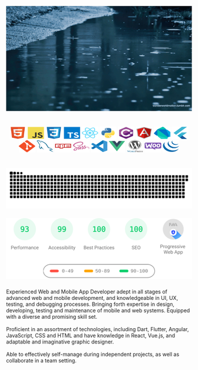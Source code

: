 <div align="center">
  <img height="285" src="./_r_.gif"  />
</div>

###

<br clear="both">

<div align="center">
  <img src="./html5-original.svg" height="33" width="45" alt="html5 logo"  />
  <img src="./javascript-original.svg" height="33" width="45" alt="javascript logo"  />
  <img src="./css3-original.svg" height="33" width="45" alt="css3 logo"  />
  <img src="./typescript-plain.svg" height="33" width="45" alt="typescript logo"  />
  <img src="./react-original.svg" height="33" width="45" alt="react logo"  />
  <img src="./python-original.svg" height="33" width="45" alt="python logo"  />
  <img src="./csharp-original.svg" height="33" width="45" alt="csharp logo"  />
  <img src="./angularjs-original.svg" height="33" width="45" alt="angularjs logo"  />
  <img src="./dart-original.svg" height="33" width="45" alt="dart logo"  />
  <img src="./flutter-original.svg" height="33" width="45" alt="flutter logo"  />
  <img src="./git-original.svg" height="33" width="45" alt="git logo"  />
  <img src="./mysql-original.svg" height="33" width="45" alt="mysql logo"  />
  <img src="./npm-original-wordmark.svg" height="33" width="45" alt="npm logo"  />
  <img src="./sass-original.svg" height="33" width="45" alt="sass logo"  />
  <img src="./vscode-original.svg" height="33" width="45" alt="vscode logo"  />
  <img src="./vuejs-original.svg" height="33" width="45" alt="vuejs logo"  />
  <img src="./wordpress-original.svg" height="33" width="45" alt="wordpress logo"  />
  <img src="./woocommerce-original.svg" height="33" width="45" alt="woocommerce logo"  />
  <img src="./jquery-original.svg" height="33" width="45" alt="jquery logo"  />
</div>

###

<br clear="both">

<img src="./_s_.svg">

###

<img src="./_i_.svg">

###

<p align="left">Experienced Web and Mobile App Developer adept in all stages of advanced web and mobile development, and knowledgeable in UI, UX, testing, and debugging processes. Bringing forth expertise in design, developing, testing and maintenance of mobile and web systems. Equipped with a diverse and promising skill set.<br><br>Proficient in an assortment of technologies, including Dart, Flutter, Angular, JavaScript, CSS and HTML and have knowledge in React, Vue.js, and adaptable and imaginative graphic designer.<br><br>Able to effectively self-manage during independent projects, as well as collaborate in a team setting.</p>

###
